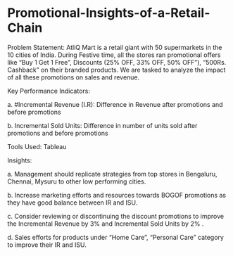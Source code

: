 # Promotional-Insights-of-a-Retail-Chain
Problem Statement:
AtliQ Mart is a retail giant with 50 supermarkets in the 10 cities of India. During Festive time, all the stores ran promotional offers like “Buy 1 Get 1 Free”, Discounts (25% OFF, 33% OFF, 50% OFF”), “500Rs. Cashback” on their branded products. We are tasked to analyze the impact of all these promotions on sales and revenue.

Key Performance Indicators:

a. #Incremental Revenue (I.R): Difference in Revenue after promotions and before promotions                                    

b. Incremental Sold Units: Difference in number of units sold after promotions and before promotions

Tools Used: Tableau

Insights:

a. Management should replicate strategies from top stores in Bengaluru, Chennai, Mysuru to other low performing cities.

b. Increase marketing efforts and resources towards BOGOF promotions as they have good balance between IR and ISU.

c. Consider reviewing or discontinuing the discount promotions to improve the Incremental Revenue by 3% and Incremental Sold Units by 2% .

d. Sales efforts for products under “Home Care”, “Personal Care” category to improve their IR and ISU.
